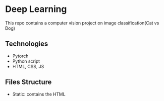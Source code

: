 # Deep Learning
This repo contains a computer vision project on image classification(Cat vs Dog)
## Technologies
- Pytorch
- Python script
- HTML, CSS, JS
## Files Structure
- Static: contains the HTML 
